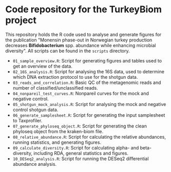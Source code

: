 # Code repository for the TurkeyBiom project

This repository holds the R code used to analyse and generate figures for the publication "Monensin phase-out in Norwegian turkey production decreases **Bifidobacterium** spp. abundance while enhancing microbial diversity".
All scripts can be found in the `scripts` directory.

- `01_sample_overview.R`: Script for generating figures and tables used to get an overview of the data.
- `02_16S_analysis.R`: Script for analysing the 16S data, used to determine which DNA extraction protocol to use for the shotgun data.
- `03_reads_and_correlation.R`: Basic QC of the metagenomic reads and number of classified/unclassified reads.
- `04_nonpareil_test_curves.R`: Nonpareil curves for the mock and negative control.
- `05_shotgun_mock_analysis.R`: Script for analysing the mock and negative control shotgun data.
- `06_generate_samplesheet.R`: Script for generating the input samplesheet to Taxprofiler.
- `07_generate_phyloseq_object.R`: Script for generating the clean phyloseq object from the kraken-biom file.
- `08_relative_abundance.R`: Script for calculating the relative abundances, running statistics, and generating figures.
- `09_calculate_diversity.R`: Script for calculating alpha- and beta-diversity, including RDA, general statistics and figures.
- `10_DESeq2_analysis.R`: Script for running the DESeq2 differential abundance analysis.
